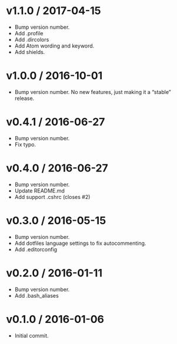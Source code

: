 v1.1.0 / 2017-04-15
===================

* Bump version number.
* Add .profile
* Add .dircolors
* Add Atom wording and keyword.
* Add shields.

v1.0.0 / 2016-10-01
===================

* Bump version number. No new features, just making it a “stable” release.

v0.4.1 / 2016-06-27
===================

* Bump version number.
* Fix typo.

v0.4.0 / 2016-06-27
===================

* Bump version number.
* Update README.md
* Add support .cshrc (closes #2)

v0.3.0 / 2016-05-15
===================

* Bump version number.
* Add dotfiles language settings to fix autocommenting.
* Add .editorconfig

v0.2.0 / 2016-01-11
===================

* Bump version number.
* Add .bash_aliases

v0.1.0 / 2016-01-06
===================

* Initial commit.
